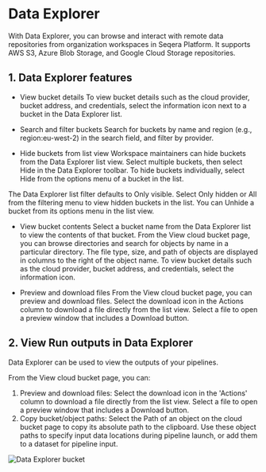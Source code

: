# Data Explorer

With Data Explorer, you can browse and interact with remote data repositories from organization workspaces in Seqera Platform. It supports AWS S3, Azure Blob Storage, and Google Cloud Storage repositories.

## 1. Data Explorer features

- View bucket details
  To view bucket details such as the cloud provider, bucket address, and credentials, select the information icon next to a bucket in the Data Explorer list.

- Search and filter buckets
  Search for buckets by name and region (e.g., region:eu-west-2) in the search field, and filter by provider.

- Hide buckets from list view
  Workspace maintainers can hide buckets from the Data Explorer list view. Select multiple buckets, then select Hide in the Data Explorer toolbar. To hide buckets individually, select Hide from the options menu of a bucket in the list.

The Data Explorer list filter defaults to Only visible. Select Only hidden or All from the filtering menu to view hidden buckets in the list. You can Unhide a bucket from its options menu in the list view.

- View bucket contents
  Select a bucket name from the Data Explorer list to view the contents of that bucket. From the View cloud bucket page, you can browse directories and search for objects by name in a particular directory. The file type, size, and path of objects are displayed in columns to the right of the object name. To view bucket details such as the cloud provider, bucket address, and credentials, select the information icon.

- Preview and download files
  From the View cloud bucket page, you can preview and download files. Select the download icon in the Actions column to download a file directly from the list view. Select a file to open a preview window that includes a Download button.

## 2. View Run outputs in Data Explorer

Data Explorer can be used to view the outputs of your pipelines.

From the View cloud bucket page, you can:

1. Preview and download files: Select the download icon in the 'Actions' column to download a file directly from the list view. Select a file to open a preview window that includes a Download button.
2. Copy bucket/object paths: Select the Path of an object on the cloud bucket page to copy its absolute path to the clipboard. Use these object paths to specify input data locations during pipeline launch, or add them to a dataset for pipeline input.

![Data Explorer bucket](docs/images/sp-cloud-data-explorer.gif)
